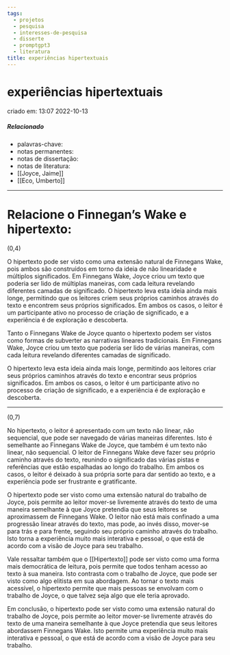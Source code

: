 ```yaml
---
tags:
  - projetos
  - pesquisa
  - interesses-de-pesquisa
  - disserte
  - promptgpt3
  - literatura
title: experiências hipertextuais
---
```

# experiências hipertextuais
criado em: 13:07 2022-10-13

##### Relacionado
- palavras-chave: 
- notas permanentes: 
- notas de dissertação:
- notas de literatura: 
- [[Joyce, Jaime]]
- [[Eco, Umberto]]

---
# Relacione o Finnegan’s Wake e hipertexto:
(0,4)

O hipertexto pode ser visto como uma extensão natural de Finnegans Wake, pois ambos são construídos em torno da ideia de não linearidade e múltiplos significados. Em Finnegans Wake, Joyce criou um texto que poderia ser lido de múltiplas maneiras, com cada leitura revelando diferentes camadas de significado. O hipertexto leva esta ideia ainda mais longe, permitindo que os leitores criem seus próprios caminhos através do texto e encontrem seus próprios significados. Em ambos os casos, o leitor é um participante ativo no processo de criação de significado, e a experiência é de exploração e descoberta.

Tanto o Finnegans Wake de Joyce quanto o hipertexto podem ser vistos como formas de subverter as narrativas lineares tradicionais. Em Finnegans Wake, Joyce criou um texto que poderia ser lido de várias maneiras, com cada leitura revelando diferentes camadas de significado. 

O hipertexto leva esta ideia ainda mais longe, permitindo aos leitores criar seus próprios caminhos através do texto e encontrar seus próprios significados. Em ambos os casos, o leitor é um participante ativo no processo de criação de significado, e a experiência é de exploração e descoberta.

---
(0,7)

No hipertexto, o leitor é apresentado com um texto não linear, não sequencial, que pode ser navegado de várias maneiras diferentes. Isto é semelhante ao Finnegans Wake de Joyce, que também é um texto não linear, não sequencial. O leitor de Finnegans Wake deve fazer seu próprio caminho através do texto, reunindo o significado das várias pistas e referências que estão espalhadas ao longo do trabalho. Em ambos os casos, o leitor é deixado à sua própria sorte para dar sentido ao texto, e a experiência pode ser frustrante e gratificante.

O hipertexto pode ser visto como uma extensão natural do trabalho de Joyce, pois permite ao leitor mover-se livremente através do texto de uma maneira semelhante à que Joyce pretendia que seus leitores se aproximassem de Finnegans Wake. O leitor não está mais confinado a uma progressão linear através do texto, mas pode, ao invés disso, mover-se para trás e para frente, seguindo seu próprio caminho através do trabalho. Isto torna a experiência muito mais interativa e pessoal, o que está de acordo com a visão de Joyce para seu trabalho.

Vale ressaltar também que o [[Hipertexto]] pode ser visto como uma forma mais democrática de leitura, pois permite que todos tenham acesso ao texto à sua maneira. Isto contrasta com o trabalho de Joyce, que pode ser visto como algo elitista em sua abordagem. Ao tornar o texto mais acessível, o hipertexto permite que mais pessoas se envolvam com o trabalho de Joyce, o que talvez seja algo que ele teria aprovado.

Em conclusão, o hipertexto pode ser visto como uma extensão natural do trabalho de Joyce, pois permite ao leitor mover-se livremente através do texto de uma maneira semelhante à que Joyce pretendia que seus leitores abordassem Finnegans Wake. Isto permite uma experiência muito mais interativa e pessoal, o que está de acordo com a visão de Joyce para seu trabalho.